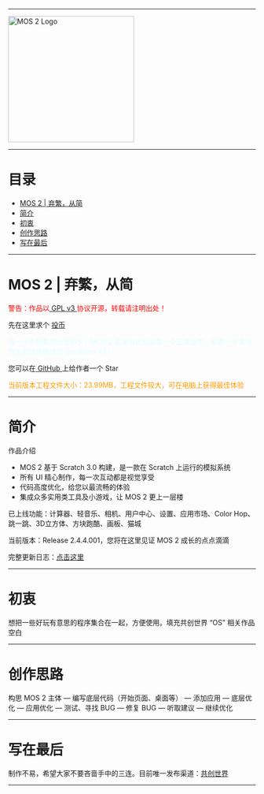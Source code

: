 <!DOCTYPE html>
<html>
<head>
<meta charset="utf-8">
</head>
<body>

***
<img src="https://tvax1.sinaimg.cn/large/008aObVzly1h31yf34h6gj31hc0u0798.jpg" alt="MOS 2 Logo" width="256" data-width="1920" data-height="1080">

***
<h1>目录</h1>
<ul>
    <li><a href="#p1">MOS 2 | 弃繁，从简</a></li>
    <li><a href="#p2">简介</a></li>
    <li><a href="#p3">初衷</a></li>
    <li><a href="#p4">创作思路</a></li>
    <li><a href="#p5">写在最后</a></li>
    </ul> 

***
<h1><a name="p1">MOS 2 | 弃繁，从简</a></h1>
<p style="color:#ff0000;">警告：作品以<a href="https://fastly.jsdelivr.net/gh/fengyec2/MOS_2/LICENSE" target="_blank"> GPL v3 </a>协议开源，转载请注明出处！</p>
<p>先在这里求个 <a href="https://www.ccw.site/detail/601d373c9baa5d5383685e68?inviteCode=QDnzQ626zZ20nBZv" target="_blank">投币</a></p>
<p style="color:#E0FFFF;">在一个不知名的元旦前夕，MOS 2 迎来有史以来第一个正式版本，感谢一年来所有为我提供建议的 Scratcher 们！</p>
<p>您可以在<a href="https://github.com/fengyec2/MOS_2" target="_blank"> GitHub </a>上给作者一个 Star </p>
<p style="color:#FF9900;">当前版本工程文件大小：23.99MB，工程文件较大，可在电脑上获得最佳体验</p>

***
<h1><a name="p2">简介</a></h1>
<p>作品介绍</p>
<ul>
    <li>MOS 2 基于 Scratch 3.0 构建，是一款在 Scratch 上运行的模拟系统</li>
    <li>所有 UI 精心制作，每一次互动都是视觉享受</li>
    <li>代码高度优化，给您以最流畅的体验</li>
    <li>集成众多实用类工具及小游戏，让 MOS 2 更上一层楼</li>
    </ul> 
<p>已上线功能：计算器、轻音乐、相机、用户中心、设置、应用市场、Color Hop、跳一跳、3D立方体、方块跑酷、画板、猫城</p>
<p>当前版本：Release 2.4.4.001，您将在这里见证 MOS 2 成长的点点滴滴</p>
<p>完整更新日志：<a href="https://github.com/fengyec2/MOS_2/blob/main/Changelog" target="_blank">点击这里</a></p>

***
<h1><a name="p3">初衷</a></h1>
<p>想把一些好玩有意思的程序集合在一起，方便使用。填充共创世界 “OS” 相关作品空白</p>

***
<h1><a name="p4">创作思路</a></h1>
<p>构思 MOS 2 主体 — 编写底层代码（开始页面、桌面等） — 添加应用 — 底层优化 — 应用优化 — 测试、寻找 BUG — 修复 BUG — 听取建议 — 继续优化</p>

***
<h1><a name="p5">写在最后</a></h1>
<p>制作不易，希望大家不要吝啬手中的三连。目前唯一发布渠道：<a href="https://www.ccw.site/detail/601d373c9baa5d5383685e68?inviteCode=QDnzQ626zZ20nBZv" target="_blank">共创世界</a></p>

***
</body>
</html>
